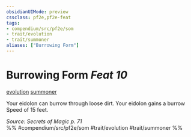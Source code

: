 ```yaml
---
obsidianUIMode: preview
cssclass: pf2e,pf2e-feat
tags:
- compendium/src/pf2e/som
- trait/evolution
- trait/summoner
aliases: ["Burrowing Form"]
---
```

# Burrowing Form  *Feat 10*  
[evolution](../../rules/traits/evolution-som.md)  [summoner](../../rules/traits/summoner-som.md)  


Your eidolon can burrow through loose dirt. Your eidolon gains a burrow Speed of 15 feet.

*Source: Secrets of Magic p. 71*  
%% #compendium/src/pf2e/som #trait/evolution #trait/summoner %%
